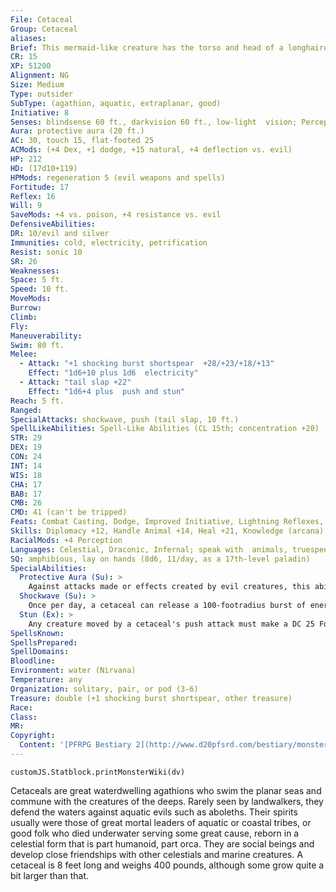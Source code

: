 ```yaml
---
File: Cetaceal
Group: Cetaceal
aliases: 
Brief: This mermaid-like creature has the torso and head of a longhaired woman and the lower half of a sleek killer whale.
CR: 15
XP: 51200
Alignment: NG
Size: Medium
Type: outsider
SubType: (agathion, aquatic, extraplanar, good)
Initiative: 8
Senses: blindsense 60 ft., darkvision 60 ft., low-light  vision; Perception +28
Aura: protective aura (20 ft.)
AC: 30, touch 15, flat-footed 25
ACMods: (+4 Dex, +1 dodge, +15 natural, +4 deflection vs. evil)
HP: 212
HD: (17d10+119)
HPMods: regeneration 5 (evil weapons and spells)
Fortitude: 17
Reflex: 16
Will: 9
SaveMods: +4 vs. poison, +4 resistance vs. evil
DefensiveAbilities: 
DR: 10/evil and silver
Immunities: cold, electricity, petrification
Resist: sonic 10
SR: 26
Weaknesses: 
Space: 5 ft.
Speed: 10 ft.
MoveMods: 
Burrow: 
Climb: 
Fly: 
Maneuverability: 
Swim: 80 ft.
Melee: 
  - Attack: "+1 shocking burst shortspear  +28/+23/+18/+13"
    Effect: "1d6+10 plus 1d6  electricity"
  - Attack: "tail slap +22"
    Effect: "1d6+4 plus  push and stun"
Reach: 5 ft.
Ranged: 
SpecialAttacks: shockwave, push (tail slap, 10 ft.)
SpellLikeAbilities: Spell-Like Abilities (CL 15th; concentration +20)  Constant-speak with animals At will-detect thoughts (DC 15), light, lightning bolt (DC 16), hold monster (DC 17), message, greater teleport (self plus 50 lbs. of objects only),  7/day-break enchantment, cure serious wounds, neutralize poison, remove disease  3/day-cone of cold (DC 18), cure critical wounds, greater restoration, heal  1/day-awaken, summon monster VIII (water elementals only)
STR: 29
DEX: 19
CON: 24
INT: 14
WIS: 18
CHA: 17
BAB: 17
CMB: 26
CMD: 41 (can't be tripped)
Feats: Combat Casting, Dodge, Improved Initiative, Lightning Reflexes, Mobility, Spell Penetration, Agathion, Avoral-Agathion, Cetaceal Weapon Focus (shortspear, tail slap), Wind Stance
Skills: Diplomacy +12, Handle Animal +14, Heal +21, Knowledge (arcana) +22, Knowledge (nature) +19, Knowledge (planes) +22, Perception +28, Sense Motive +24, Stealth +24, Swim +17
RacialMods: +4 Perception
Languages: Celestial, Draconic, Infernal; speak with  animals, truespeech
SQ: amphibious, lay on hands (8d6, 11/day, as a 17th-level paladin)
SpecialAbilities:
  Protective Aura (Su): >
    Against attacks made or effects created by evil creatures, this ability provides a +4 deflection bonus to AC and a +4 resistance bonus on saving throws to anyone within 20 feet of the cetaceal. Otherwise, it functions as a magic circle against evil effect and a lesser globe of invulnerability, both with a radius of 20 feet (caster level equals cetaceal's HD). The defensive benefits from the circle are not included in the above stat block.
  Shockwave (Su): >
    Once per day, a cetaceal can release a 100-footradius burst of energy.  All creatures in the area take 17d6 damage; half of this damage is cold, and half is electricity (DC 25 Reflex save halves). The save DC is Constitution-based.
  Stun (Ex): >
    Any creature moved by a cetaceal's push attack must make a DC 25 Fortitude saving throw or be stunned for 1 round. The DC is Constitution-based.
SpellsKnown: 
SpellsPrepared: 
SpellDomains: 
Bloodline: 
Environment: water (Nirvana)
Temperature: any
Organization: solitary, pair, or pod (3-6)
Treasure: double (+1 shocking burst shortspear, other treasure)
Race: 
Class: 
MR: 
Copyright:
  Content: '[PFRPG Bestiary 2](http://www.d20pfsrd.com/bestiary/monster-listings/outsiders/agathion/agathion-cetaceal)'
---
```

```dataviewjs
customJS.Statblock.printMonsterWiki(dv)
```
Cetaceals are great waterdwelling agathions who swim the planar seas and commune with the creatures of the deeps.  Rarely seen by landwalkers, they defend the waters against aquatic evils such as aboleths. Their spirits usually were those of great mortal leaders of aquatic or coastal tribes, or good folk who died underwater serving some great cause, reborn in a celestial form that is part humanoid, part orca. They are social beings and develop close friendships with other celestials and marine creatures.  A cetaceal is 8 feet long and weighs 400 pounds, although some grow quite a bit larger than that.
